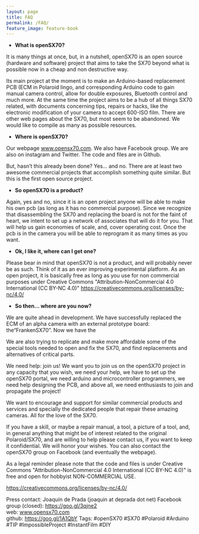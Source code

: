 ```yaml
---
layout: page
title: FAQ
permalink: /FAQ/
feature_image: feature-book
---
```


+ **What is openSX70?**

It is many things at once, but, in a nutshell, openSX70 is an open source (hardware and software) project that aims to take the SX70 beyond what is possible now in a cheap and non destructive way. 

Its main project at the moment is to make an Arduino-based replacement PCB (ECM in Polaroid lingo, and corresponding Arduino code to gain manual camera control, allow for double exposures, Bluetooth control and much more.
At the same time the project aims to be a hub of all things SX70 related, with documents concerning tips, repairs or hacks, like the electronic modification of your camera to accept 600-ISO film. There are other web pages about the SX70, but most seem to be abandoned. We would like to compile as many as possible resources.

+ **Where is openSX70?**

Our webpage www.opensx70.com. We also have Facebook group. We are also on instagram and Twitter. The code and files are in Github.

But, hasn’t this already been done?
Yes… and no. There are at least two awesome commercial projects that accomplish something quite similar. But this is the first open source project.

+ **So openSX70 is a product?**

Again, yes and no, since it is an open project anyone will be able to make his own pcb (as long as it has no commercial purpose).
Since we recognize that disassembling the SX70 and replacing the board is not for the faint of heart, we intent to set up a network of associates that will do it for you. That will help us gain economies of scale, and, cover operating cost. Once the pcb is in the camera you will be able to reprogram it as many times as you want.


+ **Ok, I like it, where can I get one?**

Please bear in mind that openSX70 is not a product, and will probably never be as such. Think of it as an ever improving experimental platform. As an open project, it is basically free as long as you use for non commercial purposes under Creative Commons "Attribution-NonCommercial 4.0 International (CC BY-NC 4.0)" https://creativecommons.org/licenses/by-nc/4.0/

+ **So then… where are you now?**

We are quite ahead in development. We have successfully replaced the ECM of an alpha camera with an external prototype board: the“FrankenSX70”. Now we have the


We are also trying to replicate and make more affordable some of the special tools needed to open and fix the SX70, and find replacements and alternatives of critical parts.

We need help: join us!
We want you to join us on the openSX70 project in any capacity that you wish, we need your help, we have to set up the openSX70 portal, we need arduino and microcontroller programmers, we need help designing the PCB, and above all, we need enthusiasts to join and propagate the project!

We want to encourage and support for similar commercial products and services and specially the dedicated people that repair these amazing cameras. All for the love of the SX70.

If you have a skill, or maybe a repair manual, a tool, a picture of a tool, and, in general anything that might be of interest  related to the original Polaroid/SX70, and are willing to help please contact us, if you want to keep it confidential. We will honor your wishes. You can also contact the openSX70 group on Facebook (and eventually the webpage).

As a legal reminder please note that the code and files is under Creative Commons "Attribution-NonCommercial 4.0 International (CC BY-NC 4.0)" is free and open for hobbyist NON-COMMERCIAL USE.

https://creativecommons.org/licenses/by-nc/4.0/

Press contact: Joaquín de Prada (joaquin at deprada dot net)
Facebook group (closed): https://goo.gl/3qjne2   
web: www.opensx70.com  
github: https://goo.gl/1A1QbY
Tags: #openSX70 #SX70 #Polaroid #Arduino #TIP #ImpossibleProject #InstantFilm #DIY
